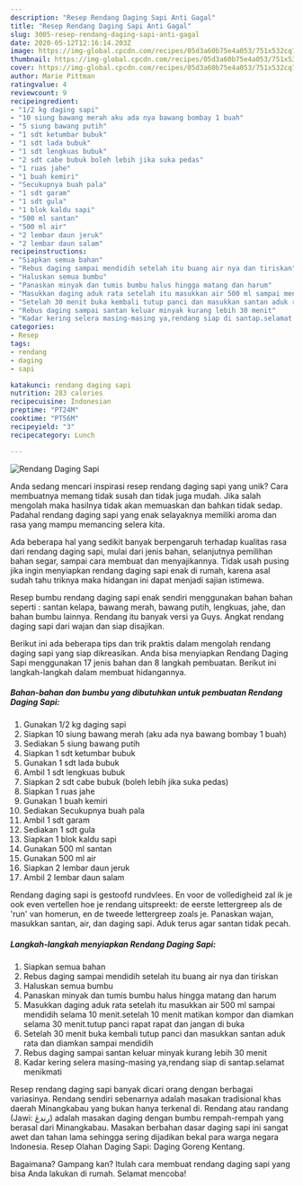 ```yaml
---
description: "Resep Rendang Daging Sapi Anti Gagal"
title: "Resep Rendang Daging Sapi Anti Gagal"
slug: 3005-resep-rendang-daging-sapi-anti-gagal
date: 2020-05-12T12:16:14.203Z
image: https://img-global.cpcdn.com/recipes/05d3a60b75e4a053/751x532cq70/rendang-daging-sapi-foto-resep-utama.jpg
thumbnail: https://img-global.cpcdn.com/recipes/05d3a60b75e4a053/751x532cq70/rendang-daging-sapi-foto-resep-utama.jpg
cover: https://img-global.cpcdn.com/recipes/05d3a60b75e4a053/751x532cq70/rendang-daging-sapi-foto-resep-utama.jpg
author: Marie Pittman
ratingvalue: 4
reviewcount: 9
recipeingredient:
- "1/2 kg daging sapi"
- "10 siung bawang merah aku ada nya bawang bombay 1 buah"
- "5 siung bawang putih"
- "1 sdt ketumbar bubuk"
- "1 sdt lada bubuk"
- "1 sdt lengkuas bubuk"
- "2 sdt cabe bubuk boleh lebih jika suka pedas"
- "1 ruas jahe"
- "1 buah kemiri"
- "Secukupnya buah pala"
- "1 sdt garam"
- "1 sdt gula"
- "1 blok kaldu sapi"
- "500 ml santan"
- "500 ml air"
- "2 lembar daun jeruk"
- "2 lembar daun salam"
recipeinstructions:
- "Siapkan semua bahan"
- "Rebus daging sampai mendidih setelah itu buang air nya dan tiriskan"
- "Haluskan semua bumbu"
- "Panaskan minyak dan tumis bumbu halus hingga matang dan harum"
- "Masukkan daging aduk rata setelah itu masukkan air 500 ml sampai mendidih selama 10 menit.setelah 10 menit matikan kompor dan diamkan selama 30 menit.tutup panci rapat rapat dan jangan di buka"
- "Setelah 30 menit buka kembali tutup panci dan masukkan santan aduk rata dan diamkan sampai mendidih"
- "Rebus daging sampai santan keluar minyak kurang lebih 30 menit"
- "Kadar kering selera masing-masing ya,rendang siap di santap.selamat menikmati"
categories:
- Resep
tags:
- rendang
- daging
- sapi

katakunci: rendang daging sapi 
nutrition: 283 calories
recipecuisine: Indonesian
preptime: "PT24M"
cooktime: "PT56M"
recipeyield: "3"
recipecategory: Lunch

---
```



![Rendang Daging Sapi](https://img-global.cpcdn.com/recipes/05d3a60b75e4a053/751x532cq70/rendang-daging-sapi-foto-resep-utama.jpg)

Anda sedang mencari inspirasi resep rendang daging sapi yang unik? Cara membuatnya memang tidak susah dan tidak juga mudah. Jika salah mengolah maka hasilnya tidak akan memuaskan dan bahkan tidak sedap. Padahal rendang daging sapi yang enak selayaknya memiliki aroma dan rasa yang mampu memancing selera kita.

Ada beberapa hal yang sedikit banyak berpengaruh terhadap kualitas rasa dari rendang daging sapi, mulai dari jenis bahan, selanjutnya pemilihan bahan segar, sampai cara membuat dan menyajikannya. Tidak usah pusing jika ingin menyiapkan rendang daging sapi enak di rumah, karena asal sudah tahu triknya maka hidangan ini dapat menjadi sajian istimewa.

Resep bumbu rendang daging sapi enak sendiri menggunakan bahan bahan seperti : santan kelapa, bawang merah, bawang putih, lengkuas, jahe, dan bahan bumbu lainnya. Rendang itu banyak versi ya Guys. Angkat rendang daging sapi dari wajan dan siap disajikan.


Berikut ini ada beberapa tips dan trik praktis dalam mengolah rendang daging sapi yang siap dikreasikan. Anda bisa menyiapkan Rendang Daging Sapi menggunakan 17 jenis bahan dan 8 langkah pembuatan. Berikut ini langkah-langkah dalam membuat hidangannya.

<!--inarticleads1-->

##### Bahan-bahan dan bumbu yang dibutuhkan untuk pembuatan Rendang Daging Sapi:

1. Gunakan 1/2 kg daging sapi
1. Siapkan 10 siung bawang merah (aku ada nya bawang bombay 1 buah)
1. Sediakan 5 siung bawang putih
1. Siapkan 1 sdt ketumbar bubuk
1. Gunakan 1 sdt lada bubuk
1. Ambil 1 sdt lengkuas bubuk
1. Siapkan 2 sdt cabe bubuk (boleh lebih jika suka pedas)
1. Siapkan 1 ruas jahe
1. Gunakan 1 buah kemiri
1. Sediakan Secukupnya buah pala
1. Ambil 1 sdt garam
1. Sediakan 1 sdt gula
1. Siapkan 1 blok kaldu sapi
1. Gunakan 500 ml santan
1. Gunakan 500 ml air
1. Siapkan 2 lembar daun jeruk
1. Ambil 2 lembar daun salam


Rendang daging sapi is gestoofd rundvlees. En voor de volledigheid zal ik je ook even vertellen hoe je rendang uitspreekt: de eerste lettergreep als de &#39;run&#39; van homerun, en de tweede lettergreep zoals je. Panaskan wajan, masukkan santan, air, dan daging sapi. Aduk terus agar santan tidak pecah. 

<!--inarticleads2-->

##### Langkah-langkah menyiapkan Rendang Daging Sapi:

1. Siapkan semua bahan
1. Rebus daging sampai mendidih setelah itu buang air nya dan tiriskan
1. Haluskan semua bumbu
1. Panaskan minyak dan tumis bumbu halus hingga matang dan harum
1. Masukkan daging aduk rata setelah itu masukkan air 500 ml sampai mendidih selama 10 menit.setelah 10 menit matikan kompor dan diamkan selama 30 menit.tutup panci rapat rapat dan jangan di buka
1. Setelah 30 menit buka kembali tutup panci dan masukkan santan aduk rata dan diamkan sampai mendidih
1. Rebus daging sampai santan keluar minyak kurang lebih 30 menit
1. Kadar kering selera masing-masing ya,rendang siap di santap.selamat menikmati


Resep rendang daging sapi banyak dicari orang dengan berbagai variasinya. Rendang sendiri sebenarnya adalah masakan tradisional khas daerah Minangkabau yang bukan hanya terkenal di. Rendang atau randang (Jawi: رندڠ) adalah masakan daging dengan bumbu rempah-rempah yang berasal dari Minangkabau. Masakan berbahan dasar daging sapi ini sangat awet dan tahan lama sehingga sering dijadikan bekal para warga negara Indonesia. Resep Olahan Daging Sapi: Daging Goreng Kentang. 

Bagaimana? Gampang kan? Itulah cara membuat rendang daging sapi yang bisa Anda lakukan di rumah. Selamat mencoba!
